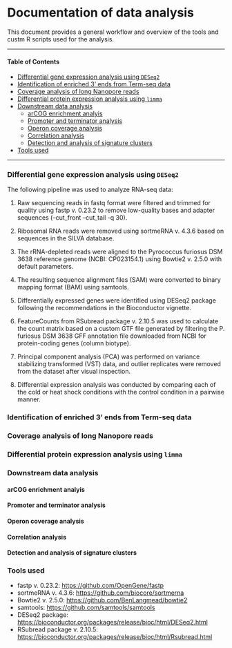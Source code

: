 Documentation of data analysis
================


This document provides a general workflow and overview of the tools and
custm R scripts used for the analysis.

------------------------------------------------------------------------

#### Table of Contents

- <a href="#differential-gene-expression-analysis-using-deseq2"
  id="toc-differential-gene-expression-analysis-using-deseq2">Differential
  gene expression analysis using <code>DESeq2</code></a>
- <a href="#identification-of-enriched-3-ends-from-term-seq-data"
  id="toc-identification-of-enriched-3-ends-from-term-seq-data">Identification
  of enriched 3’ ends from Term-seq data</a>
- <a href="#coverage-analysis-of-long-nanopore-reads"
  id="toc-coverage-analysis-of-long-nanopore-reads">Coverage analysis of
  long Nanopore reads</a>
- <a href="#differential-protein-expression-analysis-using-limma"
  id="toc-differential-protein-expression-analysis-using-limma">Differential
  protein expression analysis using <code>limma</code></a>
- <a href="#downstream-data-analysis"
  id="toc-downstream-data-analysis">Downstream data analysis</a>
  - <a href="#arcog-enrichment-analyis"
    id="toc-arcog-enrichment-analyis">arCOG enrichment analyis</a>
  - <a href="#promoter-and-terminator-analysis"
    id="toc-promoter-and-terminator-analysis">Promoter and terminator
    analysis</a>
  - <a href="#operon-coverage-analysis"
    id="toc-operon-coverage-analysis">Operon coverage analysis</a>
  - <a href="#correlation-analysis"
    id="toc-correlation-analysis">Correlation analysis</a>
  - <a href="#detection-and-analysis-of-signature-clusters"
    id="toc-detection-and-analysis-of-signature-clusters">Detection and
    analysis of signature clusters</a>
- <a href="#tools-used" id="toc-tools-used">Tools used</a>

------------------------------------------------------------------------

### Differential gene expression analysis using `DESeq2`

The following pipeline was used to analyze RNA-seq data:

1.  Raw sequencing reads in fastq format were filtered and trimmed for
    quality using fastp v. 0.23.2 to remove low-quality bases and
    adapter sequences (–cut_front –cut_tail -q 30).

2.  Ribosomal RNA reads were removed using sortmeRNA v. 4.3.6 based on
    sequences in the SILVA database.  

3.  The rRNA-depleted reads were aligned to the Pyrococcus furiosus DSM
    3638 reference genome (NCBI: CP023154.1) using Bowtie2 v. 2.5.0 with
    default parameters.

4.  The resulting sequence alignment files (SAM) were converted to
    binary mapping format (BAM) using samtools.

5.  Differentially expressed genes were identified using DESeq2 package
    following the recommendations in the Bioconductor vignette.

6.  FeatureCounts from RSubread package v. 2.10.5 was used to calculate
    the count matrix based on a custom GTF file generated by filtering
    the P. furiosus DSM 3638 GFF annotation file downloaded from NCBI
    for protein-coding genes (column biotype).

7.  Principal component analysis (PCA) was performed on variance
    stabilizing transformed (VST) data, and outlier replicates were
    removed from the dataset after visual inspection.

8.  Differential expression analysis was conducted by comparing each of
    the cold or heat shock conditions with the control condition in a
    pairwise manner.

### Identification of enriched 3’ ends from Term-seq data

### Coverage analysis of long Nanopore reads

### Differential protein expression analysis using `limma`

### Downstream data analysis

#### arCOG enrichment analyis

#### Promoter and terminator analysis

#### Operon coverage analysis

#### Correlation analysis

#### Detection and analysis of signature clusters

### Tools used

- fastp v. 0.23.2: <https://github.com/OpenGene/fastp>
- sortmeRNA v. 4.3.6: <https://github.com/biocore/sortmerna>
- Bowtie2 v. 2.5.0: <https://github.com/BenLangmead/bowtie2>
- samtools: <https://github.com/samtools/samtools>
- DESeq2 package:
  <https://bioconductor.org/packages/release/bioc/html/DESeq2.html>
- RSubread package v. 2.10.5:
  <https://bioconductor.org/packages/release/bioc/html/Rsubread.html>
